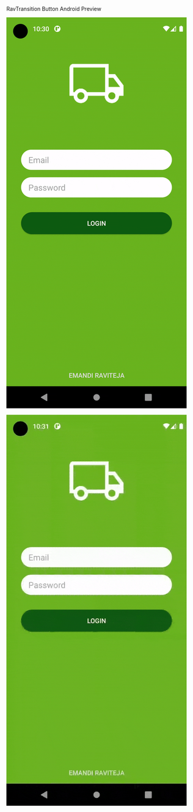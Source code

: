 RavTransition Button Android
Preview

![Expand Animation](rav_transitionbuttonlib/expand.gif)

![Expand Animation](rav_transitionbuttonlib/shake.gif)